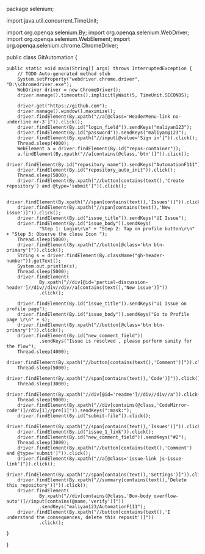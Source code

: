 package selenium;

import java.util.concurrent.TimeUnit;

import org.openqa.selenium.By;
import org.openqa.selenium.WebDriver;
import org.openqa.selenium.WebElement;
import org.openqa.selenium.chrome.ChromeDriver;

public class GitAutomation {

	public static void main(String[] args) throws InterruptedException {
		// TODO Auto-generated method stub
		System.setProperty("webdriver.chrome.driver", "D:\\chromedriver.exe");
		WebDriver driver = new ChromeDriver();
		driver.manage().timeouts().implicitlyWait(5, TimeUnit.SECONDS);

		driver.get("https://github.com");
		driver.manage().window().maximize();
		driver.findElement(By.xpath("//a[@class='HeaderMenu-link no-underline mr-3']")).click();
		driver.findElement(By.id("login_field")).sendKeys("maliyan123");
		driver.findElement(By.id("password")).sendKeys("maliyan@123");
		driver.findElement(By.xpath("//input[@value='Sign in']")).click();
		Thread.sleep(4000);
		WebElement a = driver.findElement(By.id("repos-container"));
		a.findElement(By.xpath("//a[contains(@class,'btn')]")).click();
		driver.findElement(By.id("repository_name")).sendKeys("AutomationF111");
		driver.findElement(By.id("repository_auto_init")).click();
		Thread.sleep(5000);
		driver.findElement(By.xpath("//button[contains(text(),'Create repository') and @type='submit']")).click();

		driver.findElement(By.xpath("//span[contains(text(),'Issues')]")).click();
		driver.findElement(By.xpath("//span[contains(text(),'New issue')]")).click();
		driver.findElement(By.id("issue_title")).sendKeys("UI Issue");
		driver.findElement(By.id("issue_body")).sendKeys(
				"Step 1: Login\r\n" + "Step 2: Tap on profile button\r\n" + "Step 3: Observe the close Icon ");
		Thread.sleep(5000);
		driver.findElement(By.xpath("//button[@class='btn btn-primary']")).click();
		String s = driver.findElement(By.className("gh-header-number")).getText();
		System.out.println(s);
		Thread.sleep(5000);
		driver.findElement(
				By.xpath("//div[@id='partial-discussion-header']//div//div//div//a[contains(text(),'New issue')]"))
				.click();

		driver.findElement(By.id("issue_title")).sendKeys("UI Issue on profile page");
		driver.findElement(By.id("issue_body")).sendKeys("Go to Profile page \r\n" + s);
		driver.findElement(By.xpath("//button[@class='btn btn-primary']")).click();
		driver.findElement(By.id("new_comment_field"))
				.sendKeys("Issue is resolved , please perform sanity for the flow");
		Thread.sleep(4000);
		driver.findElement(By.xpath("//button[contains(text(),'Comment')]")).click();
		Thread.sleep(5000);
		driver.findElement(By.xpath("//span[contains(text(),'Code')]")).click();
		Thread.sleep(3000);
		driver.findElement(By.xpath("//div[@id='readme']//div//div//a")).click();
		Thread.sleep(9000);
		driver.findElement(By.xpath("//div[contains(@class,'CodeMirror-code')]//div[1]//pre[1]")).sendKeys(":mask:");
		driver.findElement(By.id("submit-file")).click();
		driver.findElement(By.xpath("//span[contains(text(),'Issues')]")).click();
		driver.findElement(By.id("issue_1_link")).click();
		driver.findElement(By.id("new_comment_field")).sendKeys("#2");
		Thread.sleep(3000);
		driver.findElement(By.xpath("//button[contains(text(),'Comment') and @type='submit']")).click();
		driver.findElement(By.xpath("//a[@class='issue-link js-issue-link']")).click();
		driver.findElement(By.xpath("//span[contains(text(),'Settings')]")).click();
		driver.findElement(By.xpath("//summary[contains(text(),'Delete this repository')]")).click();
		driver.findElement(
				By.xpath("//div[contains(@class,'Box-body overflow-auto')]//input[contains(@name,'verify')]"))
				.sendKeys("maliyan123/AutomationF111");
		driver.findElement(By.xpath("//button[contains(text(),'I understand the consequences, delete this reposit')]"))
				.click();

	}
}

